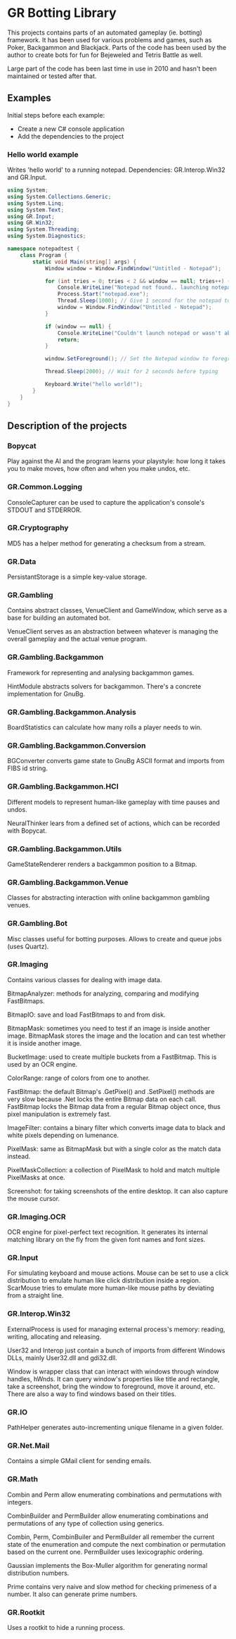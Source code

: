GR Botting Library
==================
This projects contains parts of an automated gameplay (ie. botting) framework. It has been used for various problems and games, such as Poker, Backgammon and Blackjack. Parts of the code has been used by the author to create bots for fun for Bejeweled and Tetris Battle as well.

Large part of the code has been last time in use in 2010 and hasn't been maintained or tested after that.

Examples
--------

Initial steps before each example:

- Create a new C# console application
- Add the dependencies to the project

### Hello world example
Writes 'hello world' to a running notepad. Dependencies: GR.Interop.Win32 and GR.Input.

```csharp
using System;
using System.Collections.Generic;
using System.Linq;
using System.Text;
using GR.Input;
using GR.Win32;
using System.Threading;
using System.Diagnostics;

namespace notepadtest {
    class Program {
        static void Main(string[] args) {
            Window window = Window.FindWindow("Untitled - Notepad");

            for (int tries = 0; tries < 2 && window == null; tries++) {
                Console.WriteLine("Notepad not found.. launching notepad.");
                Process.Start("notepad.exe");
                Thread.Sleep(1000); // Give 1 second for the notepad to launch and appear in the process list
                window = Window.FindWindow("Untitled - Notepad");
            }

            if (window == null) {
                Console.WriteLine("Couldn't launch notepad or wasn't able to find it. :(");
                return;
            }

            window.SetForeground(); // Set the Notepad window to foreground

            Thread.Sleep(2000); // Wait for 2 seconds before typing

            Keyboard.Write("hello world!");
        }
    }
}
```

Description of the projects
---------------------------

### Bopycat
Play against the AI and the program learns your playstyle: how long it takes you to make moves, how often and when you make undos, etc.

### GR.Common.Logging
ConsoleCapturer can be used to capture the application's console's STDOUT and STDERROR.

### GR.Cryptography
MD5 has a helper method for generating a checksum from a stream.

### GR.Data
PersistantStorage is a simple key-value storage.

### GR.Gambling
Contains abstract classes, VenueClient and GameWindow, which serve as a base for building an automated bot.

VenueClient serves as an abstraction between whatever is managing the overall gameplay and the actual venue program.

### GR.Gambling.Backgammon
Framework for representing and analysing backgammon games.

HintModule abstracts solvers for backgammon. There's a concrete implementation for GnuBg.

### GR.Gambling.Backgammon.Analysis
BoardStatistics can calculate how many rolls a player needs to win.

### GR.Gambling.Backgammon.Conversion
BGConverter converts game state to GnuBg ASCII format and imports from FIBS id string.

### GR.Gambling.Backgammon.HCI
Different models to represent human-like gameplay with time pauses and undos.

NeuralThinker lears from a defined set of actions, which can be recorded with Bopycat.

### GR.Gambling.Backgammon.Utils
GameStateRenderer renders a backgammon position to a Bitmap.

### GR.Gambling.Backgammon.Venue
Classes for abstracting interaction with online backgammon gambling venues.

### GR.Gambling.Bot
Misc classes useful for botting purposes. Allows to create and queue jobs (uses Quartz).

### GR.Imaging
Contains various classes for dealing with image data.

BitmapAnalyzer: methods for analyzing, comparing and modifying FastBitmaps.

BitmapIO: save and load FastBitmaps to and from disk.

BitmapMask: sometimes you need to test if an image is inside another image. BitmapMask stores the image and the location and can test whether it is inside another image.

BucketImage: used to create multiple buckets from a FastBitmap. This is used by an OCR engine.

ColorRange: range of colors from one to another.

FastBitmap: the default Bitmap's .GetPixel() and .SetPixel() methods are very slow because .Net locks the entire Bitmap data on each call. FastBitmap locks the Bitmap data from a regular Bitmap object once, thus pixel manipulation is extremely fast.

ImageFilter: contains a binary filter which converts image data to black and white pixels depending on lumenance.

PixelMask: same as BitmapMask but with a single color as the match data instead.

PixelMaskCollection: a collection of PixelMask to hold and match multiple PixelMasks at once.

Screenshot: for taking screenshots of the entire desktop. It can also capture the mouse cursor.

### GR.Imaging.OCR
OCR engine for pixel-perfect text recognition. It generates its internal matching library on the fly from the given font names and font sizes.

### GR.Input
For simulating keyboard and mouse actions. Mouse can be set to use a click distribution to emulate human like click distribution inside a region. ScarMouse tries to emulate more human-like mouse paths by deviating from a straight line.

### GR.Interop.Win32
ExternalProcess is used for managing external process's memory: reading, writing, allocating and releasing.

User32 and Interop just contain a bunch of imports from different Windows DLLs, mainly User32.dll and gdi32.dll.

Window is wrapper class that can interact with windows through window handles, hWnds. It can query window's properties like title and rectangle,
take a screenshot, bring the window to foreground, move it around, etc. There are also a way to find windows based on their titles.

### GR.IO
PathHelper generates auto-incrementing unique filename in a given folder.

### GR.Net.Mail
Contains a simple GMail client for sending emails.

### GR.Math
Combin and Perm allow enumerating combinations and permutations with integers.

CombinBuilder<T> and PermBuilder<T> allow enumerating combinations and permutations of any type of collection using generics.

Combin, Perm, CombinBuiler and PermBuilder all remember the current state of the enumeration and compute the next combination or permutation based on the current one. PermBuilder uses lexicographic ordering.

Gaussian implements the Box-Muller algorithm for generating normal distribution numbers.

Prime contains very naive and slow method for checking primeness of a number. It also can generate prime numbers.

### GR.Rootkit
Uses a rootkit to hide a running process.